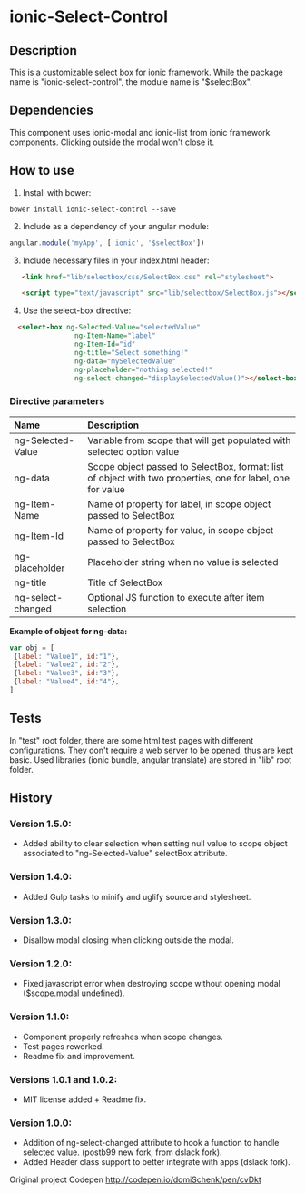 ionic-Select-Control
====================

## Description

This is a customizable select box for ionic framework.
While the package name is "ionic-select-control", the module name is "$selectBox".

## Dependencies

This component uses ionic-modal and ionic-list from ionic framework components.
Clicking outside the modal won't close it.

## How to use

1. Install with bower:

`bower install ionic-select-control --save`

2. Include as a dependency of your angular module:

```javascript
angular.module('myApp', ['ionic', '$selectBox'])
```

3. Include necessary files in your index.html header:

```HTML
   <link href="lib/selectbox/css/SelectBox.css" rel="stylesheet">

   <script type="text/javascript" src="lib/selectbox/SelectBox.js"></script>
```

4. Use the select-box directive:

```HTML
  <select-box ng-Selected-Value="selectedValue" 
          		ng-Item-Name="label" 
          		ng-Item-Id="id" 
          		ng-title="Select something!" 
          		ng-data="mySelectedValue" 
          		ng-placeholder="nothing selected!"
          		ng-select-changed="displaySelectedValue()"></select-box>
```
 
### Directive parameters
| Name  | Description |
| :------------- | :------------- |
|ng-Selected-Value|Variable from scope that will get populated with selected option value|
|ng-data|Scope object passed to SelectBox, format: list of object with two properties, one for label, one for value|
|ng-Item-Name|Name of property for label, in scope object passed to SelectBox|
|ng-Item-Id|Name of property for value, in scope object passed to SelectBox|
|ng-placeholder|Placeholder string when no value is selected|
|ng-title|Title of SelectBox|
|ng-select-changed|Optional JS function to execute after item selection|
 
 
 **Example of object for ng-data:**
 ```javascript
var obj = [
  {label: "Value1", id:"1"},
  {label: "Value2", id:"2"},
  {label: "Value3", id:"3"},
  {label: "Value4", id:"4"},
]
 ```

## Tests

In "test" root folder, there are some html test pages with different configurations. They don't require a web server to be opened, thus are kept basic.
Used libraries (ionic bundle, angular translate) are stored in "lib" root folder.

## History

### Version 1.5.0:
- Added ability to clear selection when setting null value to scope object associated to "ng-Selected-Value" selectBox attribute.

### Version 1.4.0:
- Added Gulp tasks to minify and uglify source and stylesheet.

### Version 1.3.0:
- Disallow modal closing when clicking outside the modal.

### Version 1.2.0:
- Fixed javascript error when destroying scope without opening modal ($scope.modal undefined).

### Version 1.1.0:
- Component properly refreshes when scope changes.
- Test pages reworked.
- Readme fix and improvement.

### Versions 1.0.1 and 1.0.2:

- MIT license added + Readme fix.
 
### Version 1.0.0:
 
 - Addition of ng-select-changed attribute to hook a function to handle selected value. (postb99 new fork, from dslack fork).
 - Added Header class support to better integrate with apps (dslack fork).
 
Original project Codepen
http://codepen.io/domiSchenk/pen/cvDkt
